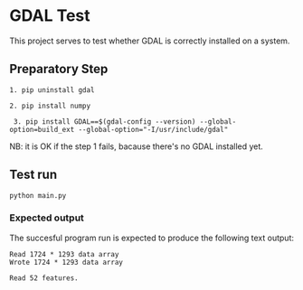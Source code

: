# GDAL Test

This project serves to test whether GDAL is correctly installed on a system.

## Preparatory Step
``` 1. pip uninstall gdal ```

``` 2. pip install numpy ```

``` 3. pip install GDAL==$(gdal-config --version) --global-option=build_ext --global-option="-I/usr/include/gdal"```

NB: it is OK if the step 1 fails, bacause there's no GDAL installed yet.

## Test run
```python main.py```

### Expected output
The succesful program run is expected to produce the following text output:
```
Read 1724 * 1293 data array
Wrote 1724 * 1293 data array

Read 52 features.
```

